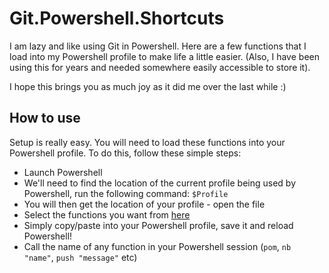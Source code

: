 
# Git.Powershell.Shortcuts
I am lazy and like using Git in Powershell. Here are a few functions that I load into my Powershell profile to make life a little easier. (Also, I have been using this for years and needed somewhere easily accessible to store it).

I hope this brings you as much joy as it did me over the last while :)  

## How to use
Setup is really easy. You will need to load these functions into your Powershell profile. To do this, follow these simple steps:
- Launch Powershell
- We'll need to find the location of the current profile being used by Powershell, run the following command:
 `$Profile`
 - You will then get the location of your profile - open the file
 - Select the functions you want from [here](https://github.com/mr-kg/Git.Powershell.Shortcuts/blob/main/profile.ps1) 
 - Simply copy/paste into your Powershell profile, save it and reload Powershell!
 - Call the name of any function in your Powershell session (`pom`, `nb "name"`, `push "message"` etc)
